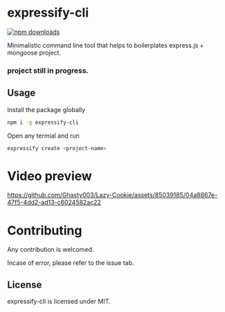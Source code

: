 # expressify-cli

[![npm downloads](https://img.shields.io/npm/dt/expressify-cli.svg?label=npm%20downloads)](https://www.npmjs.com/package/expressify-cli)

Minimalistic command line tool that helps to boilerplates express.js + mongoose project.

### project still in progress.

## Usage
<p>Install the package globally</p>

```bash
npm i -g expressify-cli
```

<p>Open any termial and run</p>

```bash
expressify create <project-name>
```

# Video preview
https://github.com/Ghasty003/Lazy-Cookie/assets/85039185/04a8867e-47f5-4dd2-ad13-c6024582ac22

# Contributing
<p>Any contribution is welcomed.</p>
<p>Incase of error, please refer to the issue tab.</p>

## License
<p>expressify-cli is licensed under MIT.</p
